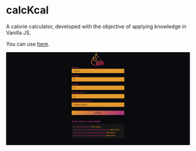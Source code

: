 # calcKcal

A calorie calculator, developed with the objective of applying knowledge in Vanilla JS.
 
You can use [here](https://mateusgiroletti.github.io/calcKcal/).

<img src="./assets/images/print.png" alt="Print" />
